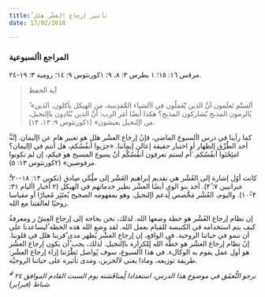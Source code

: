 ```yaml
---
title: ُتأثير إرجاع العشْر هلل
date: 17/02/2018

---
```


### المراجع األسبوعية
مرقس ١٦: ١٥؛ ١ بطرس ٣: ٨، ٩؛ ١كورنثوس ٩: ١٤؛ رومية ٣: ١٩-٢٤.

> <p>آية الحفظ</p>
> ُ «ألستْم تَعلَمون أنَّ الذين يَْعَملُُون في األشياء المَّقدِسة، من الهيكل يأكلون. الذين يُالزمون المذبح يَُشاركون المذبح؟ هكذا أيضًا أمَر الرب: أنَّ الذين يَُنُادِون باإلنجيل، من اإلنجيل يعيشون» (١كورنثوس ٩: ١٣، ١۴).

َّكما رأينا في درس األسبوع الماضي، فإنُ إرجاع العشْر هلل هو تعبير هام عن اإليمان. إنَّه أحد الطُُرِّق إلظهار أو اختبار حقيقة إعالن إيماننا. «جرَبوا أنفُسُكم، هل أنتم في اإليمان؟ امتَِحُنَوا أنفُسُكم. َأم لستم تعرفون أنفُسُكَّم أنْ يسوع المسيح هو فيكم، إن لم تكونوا مرفوضين» (۲كورنثوس ١٣: ٥).

َّكانت أوُل إشارة إلى العُشْر هي تقديم إبراهيم العَشْر إلى ملِْكَي صِادق (تكوين ١۴: ١۸-۲۰؛ عبرانيين ٧: ۴ً). أخذ بنو الوي أيضُا العشْر نظير خدماتهم في الهيكل (۲ أخبار األيام ٣١: ۴-١۰ُ). واليوم، العُشْر مَخَّصص لَِدعم اإلنجيل. وهو بمفهومه الصحيح يُعتَبَِر مًعيارًا أو مقياسا روحيًا لعالقتنا مع الله.

ُإن نظام إرجاع العُشْر هو خطة وضعها الله. لذلك، نحن بحاجة إلى إرجاع العِشْ ر ومعرفة كيف يتم استخدامه في الكنيسة للقيام بعمل الله. لقد وضع الله هذه الخطة ُليساعدنا على أن ننمو في حياتنا الروحية. في الواقع، إن إرجاع العشْر يُظهر مدى ّقربنا هلل في قلوبنا. إنُ نظام إرجاع العشْر هو خطَّة الله لِِلكرازة باإلنجيل. لذلك، يجب ُأن يكون إرجاع العشْر هو أول عمل يقوم به الوكالء. في هذا األسبوع، سوف نُِواصل نَظَْرُتنا إزاء إرجاع العشْر: طريقة توزيعه، وماذا يعني لآلخرين، ومدى تأثيره على حياتنا الروحيَّة.

_َّ* نرجو التُّعمًق في موضوع هذا الدرس، استعدادا لُِمناقَشته يوم السبت القادم الموافق ٢٤ شباط (فبراير)._